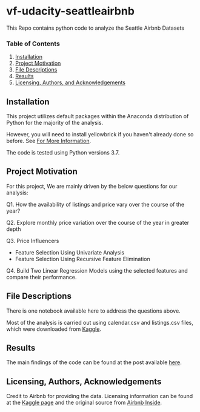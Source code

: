 # vf-udacity-seattleairbnb
This Repo contains python code to analyze the Seattle Airbnb Datasets


### Table of Contents

1. [Installation](#installation)
2. [Project Motivation](#motivation)
3. [File Descriptions](#files)
4. [Results](#results)
5. [Licensing, Authors, and Acknowledgements](#licensing)

## Installation <a name="installation"></a>

This project utilizes default packages within the Anaconda distribution of Python for the majority of the analysis.

However, you will need to install yellowbrick if you haven't already done so before. See [For More Information](https://pypi.org/project/yellowbrick/).

The code is tested using Python versions 3.7.


## Project Motivation<a name="motivation"></a>

For this project, We are mainly driven by the below questions for our analysis:

Q1. How the availability of listings and price vary over the course of the year?

Q2. Explore monthly price variation over the course of the year in greater depth

Q3. Price Influencers
- Feature Selection Using Univariate Analysis
- Feature Selection Using Recursive Feature Elimination

Q4. Build Two Linear Regression Models using the selected features and compare their performance.


## File Descriptions <a name="files"></a>

There is one notebook available here to address the questions above.


Most of the analysis is carried out using calendar.csv and  listings.csv files, which were downloaded from [Kaggle](https://www.kaggle.com/airbnb/seattle).

## Results<a name="results"></a>

The main findings of the code can be found at the post available [here](https://lgreddy-sbn.medium.com/analysing-the-seattle-airbnb-datasets-4cef9b2f9dc1).

## Licensing, Authors, Acknowledgements<a name="licensing"></a>
Credit to Airbnb for providing the data. Licensing information can be found at the [Kaggle page](https://www.kaggle.com/airbnb/seattle) and the original source from [Airbnb Inside](http://insideairbnb.com/get-the-data.html).
